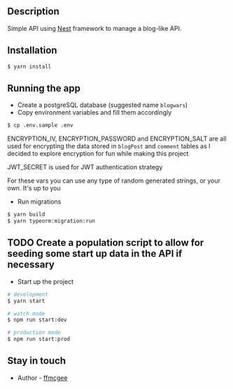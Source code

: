 ## Description

Simple API using [Nest](https://github.com/nestjs/nest) framework to manage a blog-like API.

## Installation

```bash
$ yarn install
```

## Running the app
- Create a postgreSQL database (suggested name `blogwars`)
- Copy environment variables and fill them accordingly

```bash
$ cp .env.sample .env
```

ENCRYPTION_IV, ENCRYPTION_PASSWORD and ENCRYPTION_SALT are all used for encrypting the data stored in `blogPost` and `comment` tables as I decided to explore encryption for fun while making this project

JWT_SECRET is used for JWT authentication strategy

For these vars you can use any type of random generated strings, or your own. It's up to you

- Run migrations

```bash
$ yarn build
$ yarn typeorm:migration:run
```

## TODO Create a population script to allow for seeding some start up data in the API if necessary

- Start up the project

```bash
# development
$ yarn start

# watch mode
$ npm run start:dev

# production mode
$ npm run start:prod
```

## Stay in touch
- Author - [ffmcgee](https://github.com/jc992)